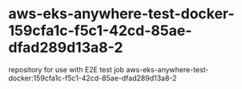 # aws-eks-anywhere-test-docker-159cfa1c-f5c1-42cd-85ae-dfad289d13a8-2
repository for use with E2E test job aws-eks-anywhere-test-docker:159cfa1c-f5c1-42cd-85ae-dfad289d13a8-2
